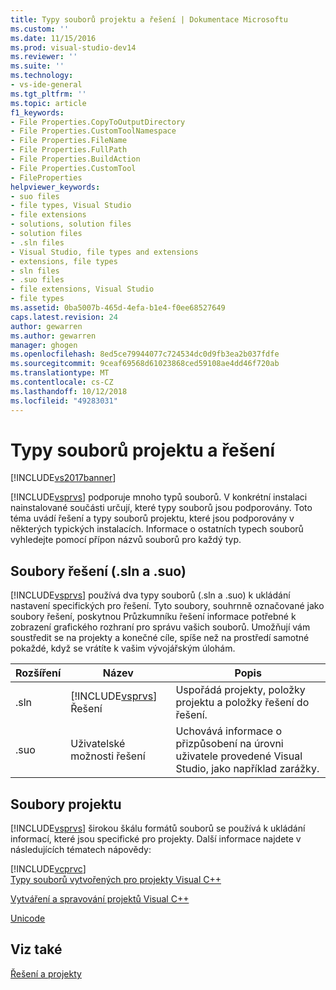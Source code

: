 ```yaml
---
title: Typy souborů projektu a řešení | Dokumentace Microsoftu
ms.custom: ''
ms.date: 11/15/2016
ms.prod: visual-studio-dev14
ms.reviewer: ''
ms.suite: ''
ms.technology:
- vs-ide-general
ms.tgt_pltfrm: ''
ms.topic: article
f1_keywords:
- File Properties.CopyToOutputDirectory
- File Properties.CustomToolNamespace
- File Properties.FileName
- File Properties.FullPath
- File Properties.BuildAction
- File Properties.CustomTool
- FileProperties
helpviewer_keywords:
- suo files
- file types, Visual Studio
- file extensions
- solutions, solution files
- solution files
- .sln files
- Visual Studio, file types and extensions
- extensions, file types
- sln files
- .suo files
- file extensions, Visual Studio
- file types
ms.assetid: 0ba5007b-465d-4efa-b1e4-f0ee68527649
caps.latest.revision: 24
author: gewarren
ms.author: gewarren
manager: ghogen
ms.openlocfilehash: 8ed5ce79944077c724534dc0d9fb3ea2b037fdfe
ms.sourcegitcommit: 9ceaf69568d61023868ced59108ae4dd46f720ab
ms.translationtype: MT
ms.contentlocale: cs-CZ
ms.lasthandoff: 10/12/2018
ms.locfileid: "49283031"
---
```

# <a name="project-and-solution-file-types"></a>Typy souborů projektu a řešení
[!INCLUDE[vs2017banner](../../includes/vs2017banner.md)]

  
[!INCLUDE[vsprvs](../../includes/vsprvs-md.md)] podporuje mnoho typů souborů. V konkrétní instalaci nainstalované součásti určují, které typy souborů jsou podporovány. Toto téma uvádí řešení a typy souborů projektu, které jsou podporovány v některých typických instalacích. Informace o ostatních typech souborů vyhledejte pomocí přípon názvů souborů pro každý typ.  
  
## <a name="solution-files-sln-and-suo"></a>Soubory řešení (.sln a .suo)  
 [!INCLUDE[vsprvs](../../includes/vsprvs-md.md)] používá dva typy souborů (.sln a .suo) k ukládání nastavení specifických pro řešení. Tyto soubory, souhrnně označované jako soubory řešení, poskytnou Průzkumníku řešení informace potřebné k zobrazení grafického rozhraní pro správu vašich souborů. Umožňují vám soustředit se na projekty a konečné cíle, spíše než na prostředí samotné pokaždé, když se vrátíte k vašim vývojářským úlohám.  
  
|Rozšíření|Název|Popis|  
|---------------|----------|-----------------|  
|.sln|[!INCLUDE[vsprvs](../../includes/vsprvs-md.md)] Řešení|Uspořádá projekty, položky projektu a položky řešení do řešení.|  
|.suo|Uživatelské možnosti řešení|Uchovává informace o přizpůsobení na úrovni uživatele provedené Visual Studio, jako například zarážky.|  
  
## <a name="project-files"></a>Soubory projektu  
 [!INCLUDE[vsprvs](../../includes/vsprvs-md.md)] širokou škálu formátů souborů se používá k ukládání informací, které jsou specifické pro projekty. Další informace najdete v následujících tématech nápovědy:  
  
 [!INCLUDE[vcprvc](../../includes/vcprvc-md.md)]  
 [Typy souborů vytvořených pro projekty Visual C++](http://msdn.microsoft.com/library/2b0ee2e0-ae81-4185-9bb9-11da3c99a283)  
  
 [Vytváření a spravování projektů Visual C++](http://msdn.microsoft.com/library/11003cd8-9046-4630-a189-a32bf3b88047)  
  
 [Unicode](http://msdn.microsoft.com/library/1002004b-4113-4380-bf63-e1570934b793)  
  
## <a name="see-also"></a>Viz také  
 [Řešení a projekty](../../ide/solutions-and-projects-in-visual-studio.md)



